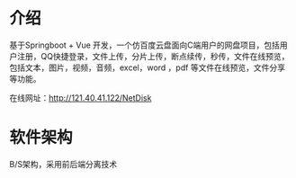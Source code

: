 # 介绍
基于Springboot + Vue 开发，一个仿百度云盘面向C端用户的网盘项目，包括用户注册，QQ快捷登录，文件上传，分片上传，断点续传，秒传，文件在线预览，包括文本，图片，视频，音频，excel，word ，pdf 等文件在线预览，文件分享等功能。

在线网址：http://121.40.41.122/NetDisk

# 软件架构
B/S架构，采用前后端分离技术
